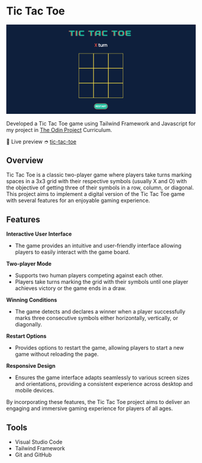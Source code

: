 # Tic Tac Toe

![Screenshot of Desktop View](https://github.com/shairatorio/tic-tac-toe/blob/develop/resources/images/tic-tac-toe.png?raw=true)

Developed a Tic Tac Toe game using Tailwind Framework and Javascript for my project in [The Odin Project](https://www.theodinproject.com/) Curriculum.

🔗 Live preview ➮ [tic-tac-toe](https://shairatorio.github.io/tic-tac-toe/)

## Overview
Tic Tac Toe is a classic two-player game where players take turns marking spaces in a 3x3 grid with their respective symbols (usually X and O) with the objective of getting three of their symbols in a row, column, or diagonal. This project aims to implement a digital version of the Tic Tac Toe game with several features for an enjoyable gaming experience.

## Features

**Interactive User Interface** 
- The game provides an intuitive and user-friendly interface allowing players to easily interact with the game board.

**Two-player Mode** 
- Supports two human players competing against each other.
- Players take turns marking the grid with their symbols until one player achieves victory or the game ends in a draw.

**Winning Conditions** 
- The game detects and declares a winner when a player successfully marks three consecutive symbols either horizontally, vertically, or diagonally.

**Restart Options**
- Provides options to restart the game, allowing players to start a new game without reloading the page.

**Responsive Design**
- Ensures the game interface adapts seamlessly to various screen sizes and orientations, providing a consistent experience across desktop and mobile devices.

By incorporating these features, the Tic Tac Toe project aims to deliver an engaging and immersive gaming experience for players of all ages.

## Tools

* Visual Studio Code
* Tailwind Framework
* Git and GitHub